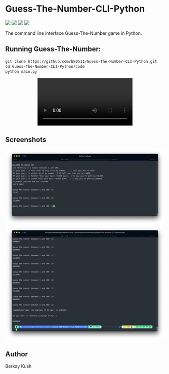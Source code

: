 # Guess-The-Number-CLI-Python
![](https://img.shields.io/badge/Programming_Language-Python-blue.svg)
![](https://img.shields.io/badge/Game-Guess_The_Number-yellow.svg)
![](https://img.shields.io/badge/Python_Version-3.10.5-brown.svg)
![](https://img.shields.io/badge/Status-Complete-green.svg)

The command line interface Guess-The-Number game in Python.

## Running Guess-The-Number:

```
git clone https://github.com/bk0511/Guess-The-Number-CLI-Python.git
cd Guess-The-Number-CLI-Python/code
python main.py
```
<p align="center">
<video src="https://user-images.githubusercontent.com/70837975/207434946-73d8dea3-9ae8-4901-81aa-94b78474aa26.mov" controls="controls" style="max-width: 730px;">
</video>
</p>

## Screenshots
<p>
<img src="/resources/screenshot_2.png">
<img src="/resources/screenshot_1.png">
</p>

## Author
Berkay Kush
